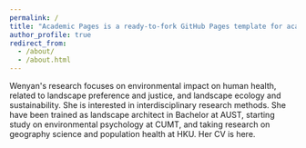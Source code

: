 ```yaml
---
permalink: /
title: "Academic Pages is a ready-to-fork GitHub Pages template for academic personal websites"
author_profile: true
redirect_from: 
  - /about/
  - /about.html
---
```


Wenyan's research focuses on environmental impact on human health, related to landscape preference and justice, and landscape ecology and sustainability. She is interested in interdisciplinary research methods. She have been trained as landscape architect in Bachelor at AUST, starting study on environmental psychology at CUMT, and taking research on geography science and population health at HKU. Her CV is here.
